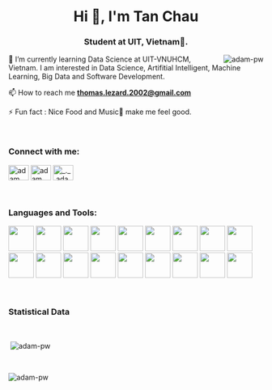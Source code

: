 <h1 align="center">Hi 👋, I'm Tan Chau</h1>
<h3 align="center">Student at UIT, Vietnam🌟.</h3>

<p><img align="right" src="https://github.com/Adam-pw/Adam-pw/blob/main/animation_500_kxa883sd.gif" alt="adam-pw" /></p>


🌱 I’m currently learning Data Science at UIT-VNUHCM, Vietnam. I am interested in Data Science, Artifitial Intelligent, Machine Learning, Big Data and Software Development.

📫 How to reach me **thomas.lezard.2002@gmail.com**

⚡ Fun fact : Nice Food and Music🎵 make me feel good.


<br>

<h3 align="left">Connect with me:</h3>
<p align="left">
  <a href="https://www.linkedin.com/in/tomatoft/" target="blank"><img align="center"
      src="https://raw.githubusercontent.com/rahuldkjain/github-profile-readme-generator/master/src/images/icons/Social/linked-in-alt.svg"
      alt="adam pithewan" height="30" width="40" /></a>
  <a href="https://www.facebook.com/TomatoFT" target="blank"><img align="center"
      src="https://raw.githubusercontent.com/rahuldkjain/github-profile-readme-generator/master/src/images/icons/Social/facebook.svg"
      alt="adam pithen wala" height="30" width="40" /></a>
  <a href="https://www.instagram.com/tomatoft.02/" target="blank"><img align="center"
      src="https://raw.githubusercontent.com/rahuldkjain/github-profile-readme-generator/master/src/images/icons/Social/instagram.svg"
      alt="_._.adam._" height="30" width="40" /></a>
</p>

<br>

<h3 align="left">Languages and Tools:</h3>
<p>
<img src="https://cdn.jsdelivr.net/gh/devicons/devicon/icons/python/python-original-wordmark.svg" height='50px' width='50px' />
<img src="https://cdn.jsdelivr.net/gh/devicons/devicon/icons/pytorch/pytorch-original.svg" height='50px' width='50px' />
<img src="https://cdn.jsdelivr.net/gh/devicons/devicon/icons/c/c-original.svg" height='50px' width='50px' />
<img src="https://cdn.jsdelivr.net/gh/devicons/devicon/icons/docker/docker-original-wordmark.svg" height='50px' width='50px' />
<img src="https://cdn.jsdelivr.net/gh/devicons/devicon/icons/rstudio/rstudio-original.svg" height='50px' width='50px' />
<img src="https://cdn.jsdelivr.net/gh/devicons/devicon/icons/tensorflow/tensorflow-original.svg" height='50px' width='50px' />
<img src="https://cdn.jsdelivr.net/gh/devicons/devicon/icons/linux/linux-original.svg" height='50px' width='50px' />
<img src="https://cdn.jsdelivr.net/gh/devicons/devicon/icons/ubuntu/ubuntu-plain-wordmark.svg" height='50px' width='50px'/>
<img src="https://cdn.jsdelivr.net/gh/devicons/devicon/icons/opencv/opencv-original-wordmark.svg" height='50px' width='50px'/>
<img src="https://cdn.jsdelivr.net/gh/devicons/devicon/icons/visualstudio/visualstudio-plain.svg" height='50px' width='50px'/>
<img src="https://cdn.jsdelivr.net/gh/devicons/devicon/icons/postgresql/postgresql-original-wordmark.svg" height='50px' width='50px' />
<img src="https://cdn.jsdelivr.net/gh/devicons/devicon/icons/sqlite/sqlite-original-wordmark.svg" height='50px' width='50px'/>
<img src="https://cdn.jsdelivr.net/gh/devicons/devicon/icons/django/django-plain.svg" height='50px' width='50px'/>
<img src="https://cdn.jsdelivr.net/gh/devicons/devicon/icons/selenium/selenium-original.svg" height='50px' width='50px' />
<img src="https://cdn.jsdelivr.net/gh/devicons/devicon/icons/bootstrap/bootstrap-original-wordmark.svg" height='50px' width='50px'/>
<img src="https://cdn.jsdelivr.net/gh/devicons/devicon/icons/anaconda/anaconda-original-wordmark.svg" height='50px' width='50px'/>
<img src="https://cdn.jsdelivr.net/gh/devicons/devicon/icons/cplusplus/cplusplus-original.svg" height='50px' width='50px'/>
<img src="https://cdn.jsdelivr.net/gh/devicons/devicon/icons/pandas/pandas-original-wordmark.svg" height='50px' width='50px' />

</p>
<br>

<h3>Statistical Data</h3>

<br>
<p>&nbsp;<img align="center" src="https://github-readme-stats.vercel.app/api?username=TomatoFT&show_icons=true&locale=en&bg_color=0d1117&text_color=ffffff&repo=convoychat"
    alt="adam-pw" /></p>
<br>
<p><img align="left" src="https://github-readme-streak-stats.herokuapp.com/?user=TomatoFT&theme=dark&background=0d1117&date_format=M%20j%5B%2C%20Y%5D" alt="adam-pw" /></p>
      
<p align="center"> <a href="https://twitter.com/" target="blank"><img
      src="https://img.shields.io/twitter/follow/?logo=twitter&style=for-the-badge" alt="" /></a> </p>

